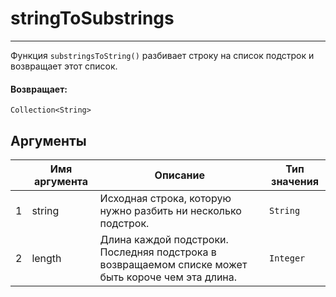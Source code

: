 # stringToSubstrings

---

Функция `substringsToString()` разбивает строку на список подстрок и возвращает этот список.

#### Возвращает:

`Collection<String>`

## Аргументы

|  | Имя аргумента | Описание | Тип значения |
| --- | --- | --- | --- |
| 1 | string | Исходная строка, которую нужно разбить ни несколько подстрок. | `String` |
| 2 | length | Длина каждой подстроки. Последняя подстрока в возвращаемом списке может быть короче чем эта длина. | `Integer` |

